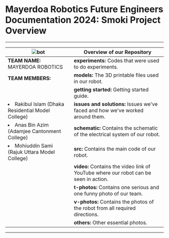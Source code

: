 # Mayerdoa Robotics Future Engineers Documentation 2024: Smoki Project Overview
<u>    </u>

---



| ![bot](https://github.com/user-attachments/assets/08601b9d-fa28-4cfd-aa6c-960e2666ef5a) | **Overview of our Repository**                               | 
|--------------------------------------------------------------|--------------------------------------------------------------| 
| **TEAM NAME:** MAYERDOA ROBOTICS                             | **experiments:** Codes that were used to do experiments.    | 
| **TEAM MEMBERS:**                                            | **models:** The 3D printable files used in our robot.       | 
| <ul>                                                       | **getting started:** Getting started guide.                 | 
| <li>Rakibul Islam (Dhaka Residential Model College)</li>  | **issues and solutions:** Issues we've faced and how we've worked around them. | 
| <li>Anas Bin Azim (Adamjee Cantonment College)</li>       | **schematic:** Contains the schematic of the electrical system of our robot. | 
| <li>Mohiuddin Sami (Rajuk Uttara Model College)</li>      | **src:** Contains the main code of our robot.               | 
| </ul>                                                      | **video:** Contains the video link of YouTube where our robot can be seen in action. | 
|                                                            | **t-photos:** Contains one serious and one funny photo of our team. | 
|                                                            | **v-photos:** Contains the photos of the robot from all required directions. | 
|                                                            | **others:** Other essential photos.                          |



<u>  </u>

---


